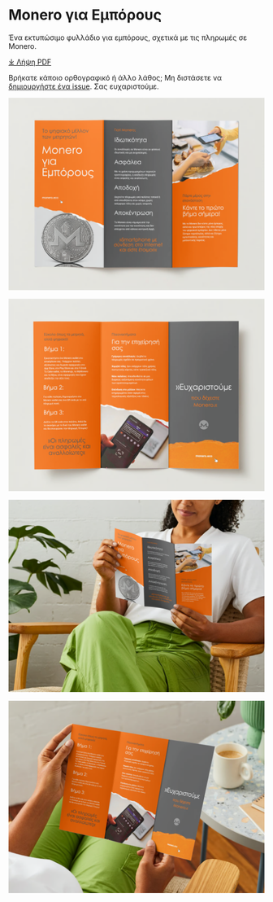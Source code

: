 # Monero για Εμπόρους

Ένα εκτυπώσιμο φυλλάδιο για εμπόρους, σχετικά με τις πληρωμές σε Monero.

[&#10515; Λήψη PDF](./Monero%20για%20Εμπόρους.pdf)

Βρήκατε κάποιο ορθογραφικό ή άλλο λάθος; Μη διστάσετε να [δημιουργήστε ένα issue](https://github.com/ASchmidt1024/monero-for-merchants-booklet/issues/new/choose). Σας ευχαριστούμε.

![Σελίδα 1](images/Screenshot%202023-09-03%20at%2011.08.06.png)

![Σελίδα 2](images/Screenshot%202023-09-03%20at%2011.08.11.png)

![Προεπισκόπηση 1](images/Screenshot%202023-09-03%20at%2011.08.16.png)

![Προεπισκόπηση 2](images/Screenshot%202023-09-03%20at%2011.08.20.png)
